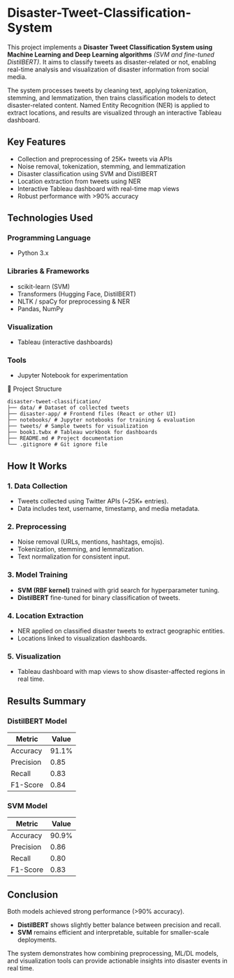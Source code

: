 # Disaster-Tweet-Classification-System

This project implements a **Disaster Tweet Classification System using Machine Learning and Deep Learning algorithms** _(SVM and fine-tuned DistilBERT)_. It aims to classify tweets as disaster-related or not, enabling real-time analysis and visualization of disaster information from social media.

The system processes tweets by cleaning text, applying tokenization, stemming, and lemmatization, then trains classification models to detect disaster-related content. Named Entity Recognition (NER) is applied to extract locations, and results are visualized through an interactive Tableau dashboard.

## Key Features
- Collection and preprocessing of 25K+ tweets via APIs
- Noise removal, tokenization, stemming, and lemmatization
- Disaster classification using SVM and DistilBERT
- Location extraction from tweets using NER
- Interactive Tableau dashboard with real-time map views
- Robust performance with >90% accuracy

## Technologies Used
### Programming Language
- Python 3.x
### Libraries & Frameworks
- scikit-learn (SVM)
- Transformers (Hugging Face, DistilBERT)
- NLTK / spaCy for preprocessing & NER
- Pandas, NumPy
### Visualization
- Tableau (interactive dashboards)
### Tools
- Jupyter Notebook for experimentation

📂 Project Structure
```
disaster-tweet-classification/
├── data/ # Dataset of collected tweets
├── disaster-app/ # Frontend files (React or other UI)
├── notebooks/ # Jupyter notebooks for training & evaluation
├── tweets/ # Sample tweets for visualization
├── book1.twbx # Tableau workbook for dashboards
├── README.md # Project documentation
└── .gitignore # Git ignore file
```

## How It Works
### 1. Data Collection
- Tweets collected using Twitter APIs (~25K+ entries).
- Data includes text, username, timestamp, and media metadata.

### 2. Preprocessing
- Noise removal (URLs, mentions, hashtags, emojis).
- Tokenization, stemming, and lemmatization.
- Text normalization for consistent input.

### 3. Model Training
- **SVM (RBF kernel)** trained with grid search for hyperparameter tuning.
- **DistilBERT** fine-tuned for binary classification of tweets.

### 4. Location Extraction
- NER applied on classified disaster tweets to extract geographic entities.
- Locations linked to visualization dashboards.

### 5. Visualization
- Tableau dashboard with map views to show disaster-affected regions in real time.

## Results Summary

### DistilBERT Model
| Metric      | Value |
|-------------|-------|
| Accuracy    | 91.1% |
| Precision   | 0.85  |
| Recall      | 0.83  |
| F1-Score    | 0.84  |

### SVM Model
| Metric      | Value |
|-------------|-------|
| Accuracy    | 90.9% |
| Precision   | 0.86  |
| Recall      | 0.80  |
| F1-Score    | 0.83  |

## Conclusion
Both models achieved strong performance (>90% accuracy).  
- **DistilBERT** shows slightly better balance between precision and recall.  
- **SVM** remains efficient and interpretable, suitable for smaller-scale deployments.  

The system demonstrates how combining preprocessing, ML/DL models, and visualization tools can provide actionable insights into disaster events in real time.
